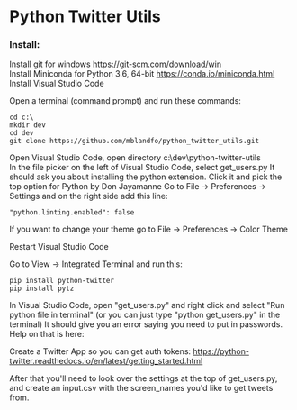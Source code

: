 # Python Twitter Utils

### Install:

Install git for windows https://git-scm.com/download/win  
Install Miniconda for Python 3.6, 64-bit https://conda.io/miniconda.html  
Install Visual Studio Code  

Open a terminal (command prompt) and run these commands:  
```
cd c:\  
mkdir dev  
cd dev  
git clone https://github.com/mblandfo/python_twitter_utils.git
```

Open Visual Studio Code, open directory c:\dev\python-twitter-utils  
In the file picker on the left of Visual Studio Code, select get_users.py
It should ask you about installing the python extension. Click it and pick the top option for Python by Don Jayamanne
Go to File -> Preferences -> Settings and on the right side add this line:  
```
"python.linting.enabled": false
```  
If you want to change your theme go to File -> Preferences -> Color Theme  
  
Restart Visual Studio Code  
  
Go to View -> Integrated Terminal and run this:  

```
pip install python-twitter
pip install pytz
```

In Visual Studio Code, open "get_users.py" and right click and select "Run python file in terminal"  (or you can just type "python get_users.py" in the terminal)
It should give you an error saying you need to put in passwords. Help on that is here:  

Create a Twitter App so you can get auth tokens:
https://python-twitter.readthedocs.io/en/latest/getting_started.html  

After that you'll need to look over the settings at the top of get_users.py, and create an input.csv with the screen_names you'd like to get tweets from.
